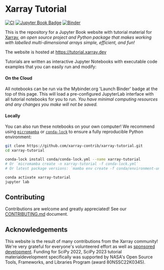 # Xarray Tutorial

[![CI](https://github.com/xarray-contrib/xarray-tutorial/workflows/CI/badge.svg?branch=main)](https://github.com/xarray-contrib/xarray-tutorial/actions?query=branch%3Amain)
[![Jupyter Book Badge](https://jupyterbook.org/badge.svg)](https://tutorial.xarray.dev)
[![Binder](https://mybinder.org/badge_logo.svg)](https://mybinder.org/v2/gh/xarray-contrib/xarray-tutorial/HEAD?labpath=overview/fundamental-path/index.ipynb)

This is the repository for a Jupyter Book website with tutorial material for [Xarray](https://github.com/pydata/xarray), _an open source project and Python package that makes working with labelled multi-dimensional arrays simple, efficient, and fun!_

The website is hosted at https://tutorial.xarray.dev

Tutorials are written as interactive Jupyter Notebooks with executable code examples that you can easily run and modify:

#### On the Cloud

All notebooks can be run via the Mybinder.org 'Launch Binder' badge at the top of this page. This will load a pre-configured JupyterLab interface with all tutorial notebooks for you to run. _You have minimal computing resources and any changes you make will not be saved._

#### Locally

You can also run these notebooks on your own computer! We recommend using [`micromamba`](https://mamba.readthedocs.io/en/latest/installation.html#micromamba) or [`conda-lock`](https://conda-incubator.github.io/conda-lock/) to ensure a fully reproducible Python environment:

```bash
git clone https://github.com/xarray-contrib/xarray-tutorial.git
cd xarray-tutorial

conda-lock install conda/conda-lock.yml --name xarray-tutorial
# Or `micromamba create -n xarray-tutorial -f conda-lock.yml`
# Or latest package versions: `mamba env create -f conda/environment-unpinned.yml`

conda activate xarray-tutorial
jupyter lab
```

## Contributing

Contributions are welcome and greatly appreciated! See our [CONTRIBUTING.md](./CONTRIBUTING.md) document.

## Acknowledgements

This website is the result of many contributions from the Xarray community! We're very grateful for everyone's volunteered effort as well as [sponsored development](https://xarray.dev/#sponsors). Funding for SciPy 2022, SciPy 2023 tutorial materialdevelopment specifically was supported by NASA's Open Source Tools, Frameworks, and Libraries Program (award 80NSSC22K0345).
